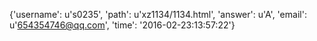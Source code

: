 {'username': u's0235', 'path': u'xz1134/1134.html', 'answer': u'A', 'email': u'654354746@qq.com', 'time': '2016-02-23:13:57:22'}